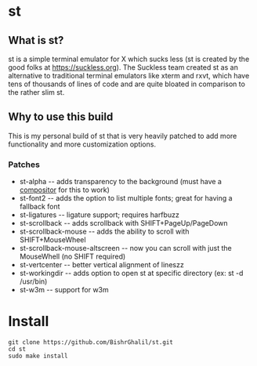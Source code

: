 # st

## What is st?
st is a simple terminal emulator for X which sucks less (st is created by the good folks at https://suckless.org).  The Suckless team created st as an alternative to traditional terminal emulators like xterm and rxvt, which have tens of thousands of lines of code and are quite bloated in comparison to the rather slim st.

## Why to use this build
This is my personal build of st that is very heavily patched to add more functionality and more customization options.

### Patches
* st-alpha -- adds transparency to the background (must have a [compositor](https://wiki.archlinux.org/title/Xorg#Composite) for this to work)
* st-font2 -- adds the option to list multiple fonts; great for having a fallback font
* st-ligatures -- ligature support; requires harfbuzz
* st-scrollback -- adds scrollback with SHIFT+PageUp/PageDown
* st-scrollback-mouse -- adds the ability to scroll with SHIFT+MouseWheel
* st-scrollback-mouse-altscreen -- now you can scroll with just the MouseWhell (no SHIFT required)
* st-vertcenter -- better vertical alignment of lineszz
* st-workingdir -- adds option to open st at specific directory (ex: st -d /usr/bin)
* st-w3m -- support for w3m
# Install
```
git clone https://github.com/BishrGhalil/st.git
cd st
sudo make install
```
